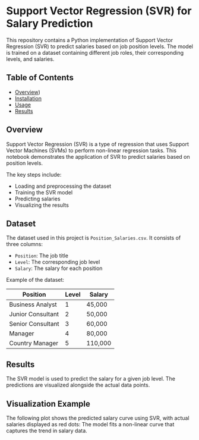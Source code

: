# Support Vector Regression (SVR) for Salary Prediction

This repository contains a Python implementation of Support Vector Regression (SVR) to predict salaries based on job position levels. The model is trained on a dataset containing different job roles, their corresponding levels, and salaries.

## Table of Contents

- [Overview](#overview))
- [Installation](#installation)
- [Usage](#usage)
- [Results](#results)

## Overview

Support Vector Regression (SVR) is a type of regression that uses Support Vector Machines (SVMs) to perform non-linear regression tasks. This notebook demonstrates the application of SVR to predict salaries based on position levels.

The key steps include:
- Loading and preprocessing the dataset
- Training the SVR model
- Predicting salaries
- Visualizing the results

## Dataset

The dataset used in this project is `Position_Salaries.csv`. It consists of three columns:
- `Position`: The job title
- `Level`: The corresponding job level
- `Salary`: The salary for each position

Example of the dataset:

| Position         | Level | Salary  |
|------------------|-------|---------|
| Business Analyst | 1     | 45,000  |
| Junior Consultant| 2     | 50,000  |
| Senior Consultant| 3     | 60,000  |
| Manager          | 4     | 80,000  |
| Country Manager  | 5     | 110,000 |

## Results
The SVR model is used to predict the salary for a given job level. The predictions are visualized alongside the actual data points.

## Visualization Example
The following plot shows the predicted salary curve using SVR, with actual salaries displayed as red dots:
The model fits a non-linear curve that captures the trend in salary data.

